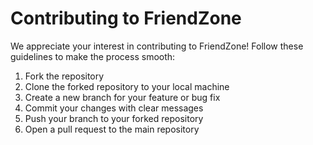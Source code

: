 # Contributing to FriendZone

We appreciate your interest in contributing to FriendZone! Follow these guidelines to make the process smooth:

1. Fork the repository
2. Clone the forked repository to your local machine
3. Create a new branch for your feature or bug fix
4. Commit your changes with clear messages
5. Push your branch to your forked repository
6. Open a pull request to the main repository

